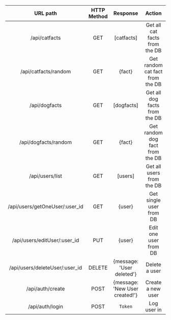 | URL path                    | HTTP Method       | Response                          | Action                        |
| :--------------------------:|:-----------------:| :--------------------------------:| :----------------------------:|
| /api/catfacts               | GET               | [catfacts]                           | Get all cat facts from the DB     |
| /api/catfacts/random        | GET               | {fact}                           | Get random cat fact from the DB     |
| /api/dogfacts               | GET               | [dogfacts]                           | Get all dog facts from the DB     |
| /api/dogfacts/random        | GET               | {fact}                           | Get random dog fact from the DB     |
| /api/users/list             | GET               | [users]                           | Get all users from the DB     |
| /api/users/getOneUser/:user_id    | GET               | {user}                            | Get single user from DB       |
| /api/users/editUser/:user_id      | PUT               | {user}                            | Edit one user from DB         |
| /api/users/deleteUser/:user_id     | DELETE            | {message: 'User deleted'}         | Delete a user                 |
| /api/auth/create            | POST              | {message: 'New User created!'}    | Create a new user             |
| /api/auth/login             | POST              | `Token`    | Log user in             |